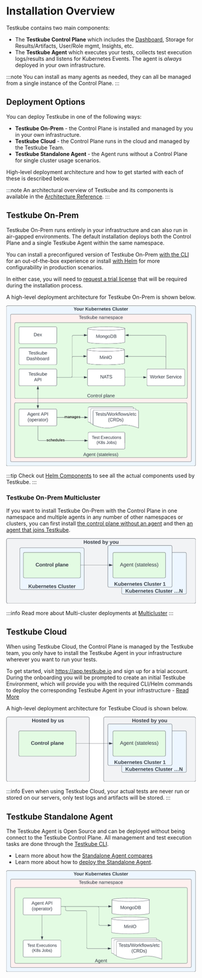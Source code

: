 # Installation Overview

Testkube contains two main components:

- The **Testkube Control Plane** which includes the [Dashboard](/articles/testkube-dashboard-explore), Storage for Results/Artifacts, User/Role mgmt, Insights, etc.
- The **Testkube Agent** which executes your tests, collects test execution logs/results and listens for Kubernetes Events. The agent is _always_ 
  deployed in your own infrastructure. 

:::note
You can install as many agents as needed, they can all be managed from a single instance of the Control Plane.
:::

## Deployment Options

You can deploy Testkube in one of the following ways:

- **Testkube On-Prem** - the Control Plane is installed and managed by you in your own infrastructure.
- **Testkube Cloud** - the Control Plane runs in the cloud and managed by the Testkube Team.
- **Testkube Standalone Agent** - the Agent runs without a Control Plane for single cluster usage scenarios.

High-level deployment architecture and how to get started with each of these is described below.

:::note
An architectural overview of Testkube and its components is available in the [Architecture Reference](../architecture).
:::

## Testkube On-Prem 

Testkube On-Prem runs entirely in your infrastructure and can also run in air-gapped environments.
The default installation deploys both the Control Plane and a single Testkube Agent within the same namespace.

You can install a preconfigured version of Testkube On-Prem [with the CLI][install-cli] for an out-of-the-box experience
or install [with Helm][install-helm] for more configurability in production scenarios.

In either case, you will need to [request a trial license](https://testkube.io/download) that will be required 
during the installation process.

A high-level deployment architecture for Testkube On-Prem is shown below.

![Deployment with single agent](../../img/architecture-default.jpeg)

:::tip
Check out [Helm Components](/articles/helm-components) to see all the actual components used by Testkube.
:::

### Testkube On-Prem Multicluster

If you want to install Testkube On-Prem with the Control Plane in one namespace and multiple agents in any number of 
other namespaces or clusters, you can first install [the control plane without an agent][deploy-minimal] and then [an agent that joins Testkube][deploy-agent].

![Deployment with federated agents](../../img/architecture-federated.jpeg)

:::info
Read more about Multi-cluster deployments at [Multicluster](/articles/install/multi-cluster)
:::

## Testkube Cloud

When using Testkube Cloud, the Control Plane is managed by the Testkube team, you only have to install the 
Testkube Agent in your infrastructure wherever you want to run your tests.

To get started, visit https://app.testkube.io and sign up for a trial account. During the onboarding you will be 
prompted to create an initial Testkube Environment, which will provide you with the required CLI/Helm commands to 
deploy the corresponding Testkube Agent in your infrastructure - [Read More](/testkube-pro/articles/environment-management#creating-a-new-environment)

A high-level deployment architecture for Testkube Cloud is shown below.

![Deployment with managed control plane](../../img/architecture-managed.jpeg)

:::info
Even when using Testkube Cloud, your actual tests are never run or stored on our servers, only test 
logs and artifacts will be stored.
:::

## Testkube Standalone Agent

The Testkube Agent is Open Source and can be deployed without being connect to the Testkube
Control Plane. All management and test execution tasks are done through the [Testkube CLI](/articles/cli).

- Learn more about how the [Standalone Agent compares](/articles/open-source-or-pro)
- Learn more about how to [deploy the Standalone Agent][deploy-standalone].

![Deployment with standalone agent](../../img/architecture-standalone.jpeg)

[cloud]: https://app.testkube.io/
[install-cli]: /articles/install/install-with-cli
[install-helm]: /articles/install/install-with-helm
[deploy-standalone]: /articles/install/standalone-agent
[deploy-minimal]: /articles/install/multi-cluster#deploy-a-control-plane-without-an-agent
[deploy-agent]: /articles/install/multi-cluster#deploy-an-agent-that-will-join-testkube
[deploy-demo]: /articles/install/install-with-cli#deploy-an-on-prem-demo
[testkube-repo]: https://github.com/kubeshop/testkube
